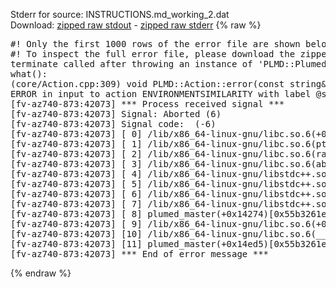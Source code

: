 Stderr for source:  INSTRUCTIONS.md_working_2.dat   
Download: [zipped raw stdout](INSTRUCTIONS.md_working_2.dat.plumed_master.stdout.txt.zip) - [zipped raw stderr](INSTRUCTIONS.md_working_2.dat.plumed_master.stderr.txt.zip) 
{% raw %}
<pre>
#! Only the first 1000 rows of the error file are shown below
#! To inspect the full error file, please download the zipped raw stderr file above
terminate called after throwing an instance of 'PLMD::Plumed::ExceptionError'
what():
(core/Action.cpp:309) void PLMD::Action::error(const string&) const
ERROR in input to action ENVIRONMENTSIMILARITY with label @s9 : keyword SIGMA could not be read correctly
[fv-az740-873:42073] *** Process received signal ***
[fv-az740-873:42073] Signal: Aborted (6)
[fv-az740-873:42073] Signal code:  (-6)
[fv-az740-873:42073] [ 0] /lib/x86_64-linux-gnu/libc.so.6(+0x42520)[0x7f22eea42520]
[fv-az740-873:42073] [ 1] /lib/x86_64-linux-gnu/libc.so.6(pthread_kill+0x12c)[0x7f22eea969fc]
[fv-az740-873:42073] [ 2] /lib/x86_64-linux-gnu/libc.so.6(raise+0x16)[0x7f22eea42476]
[fv-az740-873:42073] [ 3] /lib/x86_64-linux-gnu/libc.so.6(abort+0xd3)[0x7f22eea287f3]
[fv-az740-873:42073] [ 4] /lib/x86_64-linux-gnu/libstdc++.so.6(+0xa2b9e)[0x7f22eeea2b9e]
[fv-az740-873:42073] [ 5] /lib/x86_64-linux-gnu/libstdc++.so.6(+0xae20c)[0x7f22eeeae20c]
[fv-az740-873:42073] [ 6] /lib/x86_64-linux-gnu/libstdc++.so.6(+0xae277)[0x7f22eeeae277]
[fv-az740-873:42073] [ 7] /lib/x86_64-linux-gnu/libstdc++.so.6(__cxa_rethrow+0x4b)[0x7f22eeeae52b]
[fv-az740-873:42073] [ 8] plumed_master(+0x14274)[0x55b3261e4274]
[fv-az740-873:42073] [ 9] /lib/x86_64-linux-gnu/libc.so.6(+0x29d90)[0x7f22eea29d90]
[fv-az740-873:42073] [10] /lib/x86_64-linux-gnu/libc.so.6(__libc_start_main+0x80)[0x7f22eea29e40]
[fv-az740-873:42073] [11] plumed_master(+0x14ed5)[0x55b3261e4ed5]
[fv-az740-873:42073] *** End of error message ***
</pre>
{% endraw %}
